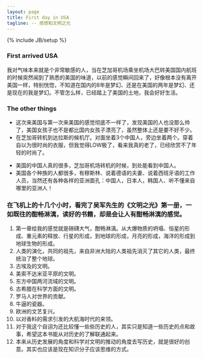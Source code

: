 ```yaml
---
layout: page
title: First day in USA
tagline: -- 感想和文明之光
---
```

{% include JB/setup %}


### First arrived USA

我对气味本来就是个非常敏感的人，当在芝加哥机场乘坐机场大巴转美国国内航班的时候突然闻到了熟悉的美国的味道，以前的感觉瞬间回来了，好像根本没有离开美国一样，特别恍惚，不知道在国内的8年是梦幻、还是在美国的两年是梦幻、还是现在的我是梦幻。不管怎么样，已经踏上了美国的土地，我会好好生活。

### The other things

- 这次来美国与第一次来美国的感觉彻底不一样了，发现美国的人也没那么帅了，美国女孩子也不是都比国内女孩子漂亮了，虽然整体上还是要不好不少。
- 在芝加哥转机到达拉斯的候机厅。对面坐着3个中国人，旁边坐着两个。穿着自以为很时尚的衣服，但我觉得LOW极了，看来我真的老了，已经欣赏不了年轻的时尚了。
* 美国的中国人真的很多，芝加哥机场转机的时候，到处能看到中国人。
* 美国各个种族的人都很多，有穆斯林、说着德语的夫妻、说着西班牙语的工作人员，当然还有各种各样的亚洲面孔：中国人，日本人，韩国人、听不懂来自哪里的亚洲人！

### 在飞机上的十几个小时，看完了吴军先生的《文明之光》第一册，一如既往的酣畅淋漓，读好的书籍，却是会让人有酣畅淋漓的感觉。
1. 第一章给我的感觉就是磅礴大气，酣畅淋漓。从大爆物质的坍塌、恒星的形成、重元素的释放、行星的形成，到地球的形成，月亮的形成，海洋的形成到地球生物的形成。
2. 人类的演化，共同的祖先，来自非洲大陆的人类祖先消灭了其它的人类，最终统治了整个地球。
3. 古埃及的文明。
4. 美索不达米亚平原的文明。
5. 东方中国两河流域的文明。
6. 古希腊在科学方面的文明。
7. 罗马人对世界的贡献。
8. 牛逼的瓷器。
9. 欧洲的文艺复兴。
10. 以对香料的需求引发的大航海时代的来领。
11. 对于我这个自诩为还比较懂一些些历史的人，其实只是知道一些历史的点和故事，希望这本书能从对历史的了解联通起来。
12. 本来从历史发展的角度和科学对文明的推动的角度去写历史，就是很好的创意。其实也应该是现在知识分子应该思维的方式。


